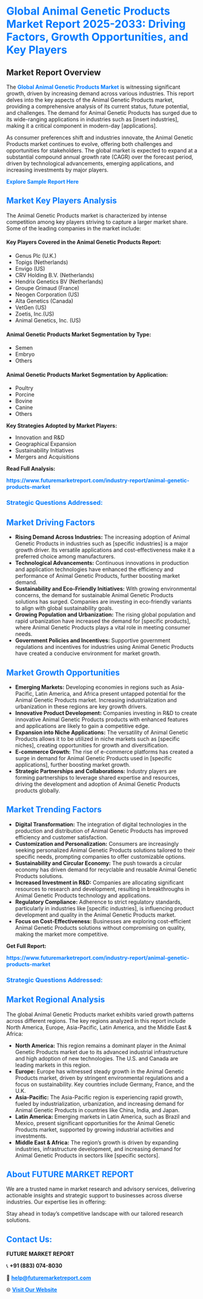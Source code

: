 <h1 style="color: #007BFF;">Global Animal Genetic Products Market Report 2025-2033: Driving Factors, Growth Opportunities, and Key Players</h1>

<section id="overview">
<h2>Market Report Overview</h2>
<p>The <a href="https://www.futuremarketreport.com/industry-report/animal-genetic-products-market" style="color: #007BFF; text-decoration: none;"><strong>Global Animal Genetic Products Market</strong></a> is witnessing significant growth, driven by increasing demand across various industries. This report delves into the key aspects of the Animal Genetic Products market, providing a comprehensive analysis of its current status, future potential, and challenges. The demand for Animal Genetic Products has surged due to its wide-ranging applications in industries such as [insert industries], making it a critical component in modern-day [applications].</p>
<p>As consumer preferences shift and industries innovate, the Animal Genetic Products market continues to evolve, offering both challenges and opportunities for stakeholders. The global market is expected to expand at a substantial compound annual growth rate (CAGR) over the forecast period, driven by technological advancements, emerging applications, and increasing investments by major players.</p>
</section>

<section id="overview">
<p><a href="https://www.futuremarketreport.com/request-sample/reportId=54678" style="color: #007BFF; text-decoration: none;"><strong>Explore Sample Report Here</strong></a></p>
</section>

<section id="key-players">
<h2 style="color: #007BFF;">Market Key Players Analysis</h2>
<p>The Animal Genetic Products market is characterized by intense competition among key players striving to capture a larger market share. Some of the leading companies in the market include:</p>
<h4>Key Players Covered in the Animal Genetic Products Report:</h4>
<ul><li>Genus Plc (U.K.)</li><li>Topigs (Netherlands)</li><li>Envigo (US)</li><li>CRV Holding B.V. (Netherlands)</li><li>Hendrix Genetics BV (Netherlands)</li><li>Groupe Grimaud (France)</li><li>Neogen Corporation (US)</li><li>Alta Genetics (Canada)</li><li>VetGen (US)</li><li>Zoetis, Inc.(US)</li><li>Animal Genetics, Inc. (US)</li></ul>
<h4>Animal Genetic Products Market Segmentation by Type:</h4>
<ul><li>Semen</li><li>Embryo</li><li>Others</li></ul>

<h4>Animal Genetic Products Market Segmentation by Application:</h4>
<ul><li>Poultry</li><li>Porcine</li><li>Bovine</li><li>Canine</li><li>Others</li></ul>
<p><strong>Key Strategies Adopted by Market Players:</strong></p>
<ul>
<li>Innovation and R&D</li>
<li>Geographical Expansion</li>
<li>Sustainability Initiatives</li>
<li>Mergers and Acquisitions</li>
</ul>
</section>

<section>
<p><strong>Read Full Analysis: </strong></p><a href="https://www.futuremarketreport.com/industry-report/animal-genetic-products-market" style="color: #007BFF; text-decoration: none;"><strong>https://www.futuremarketreport.com/industry-report/animal-genetic-products-market</strong></a>
<h3 style="color: #007BFF;">Strategic Questions Addressed:</h3>
</section>

<section id="driving-factors">
<h2 style="color: #007BFF;">Market Driving Factors</h2>
<ul>
<li><strong>Rising Demand Across Industries:</strong> The increasing adoption of Animal Genetic Products in industries such as [specific industries] is a major growth driver. Its versatile applications and cost-effectiveness make it a preferred choice among manufacturers.</li>
<li><strong>Technological Advancements:</strong> Continuous innovations in production and application technologies have enhanced the efficiency and performance of Animal Genetic Products, further boosting market demand.</li>
<li><strong>Sustainability and Eco-Friendly Initiatives:</strong> With growing environmental concerns, the demand for sustainable Animal Genetic Products solutions has surged. Companies are investing in eco-friendly variants to align with global sustainability goals.</li>
<li><strong>Growing Population and Urbanization:</strong> The rising global population and rapid urbanization have increased the demand for [specific products], where Animal Genetic Products plays a vital role in meeting consumer needs.</li>
<li><strong>Government Policies and Incentives:</strong> Supportive government regulations and incentives for industries using Animal Genetic Products have created a conducive environment for market growth.</li>
</ul>
</section>

<section id="growth-opportunities">
<h2 style="color: #007BFF;">Market Growth Opportunities</h2>
<ul>
<li><strong>Emerging Markets:</strong> Developing economies in regions such as Asia-Pacific, Latin America, and Africa present untapped potential for the Animal Genetic Products market. Increasing industrialization and urbanization in these regions are key growth drivers.</li>
<li><strong>Innovative Product Development:</strong> Companies investing in R&D to create innovative Animal Genetic Products products with enhanced features and applications are likely to gain a competitive edge.</li>
<li><strong>Expansion into Niche Applications:</strong> The versatility of Animal Genetic Products allows it to be utilized in niche markets such as [specific niches], creating opportunities for growth and diversification.</li>
<li><strong>E-commerce Growth:</strong> The rise of e-commerce platforms has created a surge in demand for Animal Genetic Products used in [specific applications], further boosting market growth.</li>
<li><strong>Strategic Partnerships and Collaborations:</strong> Industry players are forming partnerships to leverage shared expertise and resources, driving the development and adoption of Animal Genetic Products products globally.</li>
</ul>
</section>

<section id="trending-factors">
<h2 style="color: #007BFF;">Market Trending Factors</h2>
<ul>
<li><strong>Digital Transformation:</strong> The integration of digital technologies in the production and distribution of Animal Genetic Products has improved efficiency and customer satisfaction.</li>
<li><strong>Customization and Personalization:</strong> Consumers are increasingly seeking personalized Animal Genetic Products solutions tailored to their specific needs, prompting companies to offer customizable options.</li>
<li><strong>Sustainability and Circular Economy:</strong> The push towards a circular economy has driven demand for recyclable and reusable Animal Genetic Products solutions.</li>
<li><strong>Increased Investment in R&D:</strong> Companies are allocating significant resources to research and development, resulting in breakthroughs in Animal Genetic Products technology and applications.</li>
<li><strong>Regulatory Compliance:</strong> Adherence to strict regulatory standards, particularly in industries like [specific industries], is influencing product development and quality in the Animal Genetic Products market.</li>
<li><strong>Focus on Cost-Effectiveness:</strong> Businesses are exploring cost-efficient Animal Genetic Products solutions without compromising on quality, making the market more competitive.</li>
</ul>
</section>

<section>
<p><strong>Get Full Report: </strong></p><a href="https://www.futuremarketreport.com/industry-report/animal-genetic-products-market" style="color: #007BFF; text-decoration: none;"><strong>https://www.futuremarketreport.com/industry-report/animal-genetic-products-market</strong></a>
<h3 style="color: #007BFF;">Strategic Questions Addressed:</h3>
</section>


<section id="regional-analysis">
<h2 style="color: #007BFF;">Market Regional Analysis</h2>
<p>The global Animal Genetic Products market exhibits varied growth patterns across different regions. The key regions analyzed in this report include North America, Europe, Asia-Pacific, Latin America, and the Middle East & Africa:</p>
<ul>
<li><strong>North America:</strong> This region remains a dominant player in the Animal Genetic Products market due to its advanced industrial infrastructure and high adoption of new technologies. The U.S. and Canada are leading markets in this region.</li>
<li><strong>Europe:</strong> Europe has witnessed steady growth in the Animal Genetic Products market, driven by stringent environmental regulations and a focus on sustainability. Key countries include Germany, France, and the U.K.</li>
<li><strong>Asia-Pacific:</strong> The Asia-Pacific region is experiencing rapid growth, fueled by industrialization, urbanization, and increasing demand for Animal Genetic Products in countries like China, India, and Japan.</li>
<li><strong>Latin America:</strong> Emerging markets in Latin America, such as Brazil and Mexico, present significant opportunities for the Animal Genetic Products market, supported by growing industrial activities and investments.</li>
<li><strong>Middle East & Africa:</strong> The region’s growth is driven by expanding industries, infrastructure development, and increasing demand for Animal Genetic Products in sectors like [specific sectors].</li>
</ul>
</section>

<footer>
<h2 style="color: #007BFF;">About FUTURE MARKET REPORT</h2>
<p>We are a trusted name in market research and advisory services, delivering actionable insights and strategic support to businesses across diverse industries. Our expertise lies in offering:</p>

<p>Stay ahead in today’s competitive landscape with our tailored research solutions.</p>

<h2 style="color: #007BFF;">Contact Us:</h2>
<p><strong>FUTURE MARKET REPORT</strong></p>
<p>📞 <strong>+91 (883) 074-8030</strong></p>
<p>📧 <strong><a href="mailto:help@futuremarketreport.com" style="color: #007BFF;">help@futuremarketreport.com</a></strong></p>
<p>🌐 <strong><a href="https://www.futuremarketreport.com/" style="color: #007BFF;">Visit Our Website</a></strong></p>
</footer>